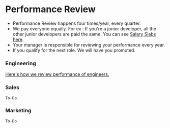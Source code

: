 # Performance Review

- Performance Review happens four times/year, every quarter.
- We pay everyone equally. For ex : If you're a junior developer, all the other junior developers are paid the same. You can see [Salary Slabs here](/people-operations/salary/README.md).
- Your manager is responsible for reviewing your performance every year.
- If you qualify for the next role. We will have you promoted.

### Engineering

[Here's how we review performance of engineers.](/engineering/performance-review/README.md)

### Sales

`To-Do`

### Marketing

`To-Do`
